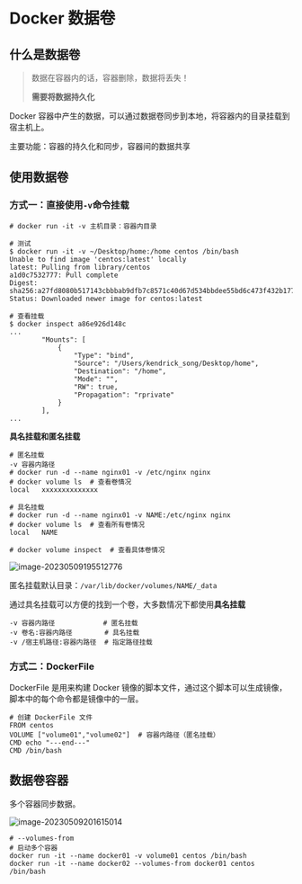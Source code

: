 # Docker 数据卷

## 什么是数据卷

> 数据在容器内的话，容器删除，数据将丢失！
>
> **需要将数据持久化**

Docker 容器中产生的数据，可以通过数据卷同步到本地，将容器内的目录挂载到宿主机上。

主要功能：容器的持久化和同步，容器间的数据共享

## 使用数据卷

### 方式一：直接使用`-v`命令挂载

```shell
# docker run -it -v 主机目录：容器内目录

# 测试
$ docker run -it -v ~/Desktop/home:/home centos /bin/bash
Unable to find image 'centos:latest' locally
latest: Pulling from library/centos
a1d0c7532777: Pull complete
Digest: sha256:a27fd8080b517143cbbbab9dfb7c8571c40d67d534bbdee55bd6c473f432b177
Status: Downloaded newer image for centos:latest

# 查看挂载
$ docker inspect a86e926d148c
...
        "Mounts": [
            {
                "Type": "bind",
                "Source": "/Users/kendrick_song/Desktop/home",
                "Destination": "/home",
                "Mode": "",
                "RW": true,
                "Propagation": "rprivate"
            }
        ],
...
```

**具名挂载和匿名挂载**

```shell
# 匿名挂载
-v 容器内路径
# docker run -d --name nginx01 -v /etc/nginx nginx
# docker volume ls  # 查看卷情况
local	xxxxxxxxxxxxxx

# 具名挂载
# docker run -d --name nginx01 -v NAME:/etc/nginx nginx
# docker volume ls  # 查看所有卷情况
local	NAME 

# docker volume inspect  # 查看具体卷情况
```

![image-20230509195512776](https://kendrick-song.github.io/my-blog/assets/img/image-20230509195512776.35754c25.png)

匿名挂载默认目录：`/var/lib/docker/volumes/NAME/_data`

通过具名挂载可以方便的找到一个卷，大多数情况下都使用**具名挂载**

```shell
-v 容器内路径            # 匿名挂载
-v 卷名:容器内路径        # 具名挂载
-v /宿主机路径:容器内路径  # 指定路径挂载
```

### 方式二：DockerFile

DockerFile 是用来构建 Docker 镜像的脚本文件，通过这个脚本可以生成镜像，脚本中的每个命令都是镜像中的一层。

```shell
# 创建 DockerFile 文件
FROM centos
VOLUME ["volume01","volume02"]  # 容器内路径（匿名挂载）
CMD echo "---end---"
CMD /bin/bash
```

## 数据卷容器

多个容器同步数据。

![image-20230509201615014](https://kendrick-song.github.io/my-blog/assets/img/image-20230509201615014.2331f35b.png)

```shell
# --volumes-from
# 启动多个容器
docker run -it --name docker01 -v volume01 centos /bin/bash
docker run -it --name docker02 --volumes-from docker01 centos /bin/bash
```